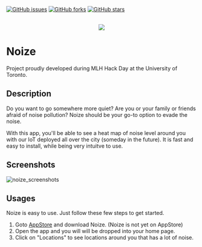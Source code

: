 [![GitHub issues](https://img.shields.io/github/issues/Thayallan-S/noize.svg)](https://github.com/Thayallan-S/noize/issues)
[![GitHub forks](https://img.shields.io/github/forks/Thayallan-S/noize.svg)](https://github.com/Thayallan-S/noize/network)
[![GitHub stars](https://img.shields.io/github/stars/Thayallan-S/noize.svg)](https://github.com/Thayallan-S/noize/stargazers)

<p align="center">
  </br>
  <img src="https://user-images.githubusercontent.com/21986859/49331920-b6fe5c00-f572-11e8-9e6f-85264715e69a.png"/>
</p>


# Noize

Project proudly developed during MLH Hack Day at the University of Toronto.

## Description

Do you want to go somewhere more quiet? Are you or your family or friends afraid of noise pollution? Noize should be your go-to option to evade the noise.

With this app, you'll be able to see a heat map of noise level around you with our IoT deployed all over the city (someday in the future). It is fast and easy to install, while being very intuitve to use.

## Screenshots

![noize_screenshots](https://user-images.githubusercontent.com/21986859/49332810-ef596680-f581-11e8-963f-abad606f49be.png)

## Usages

Noize is easy to use. Just follow these few steps to get started.

1. Goto [AppStore](https://www.apple.com/ca/ios/app-store/) and download Noize. (Noize is not yet on AppStore)
2. Open the app and you will will be dropped into your home page.
3. Click on "Locations" to see locations around you that has a lot of noise.
